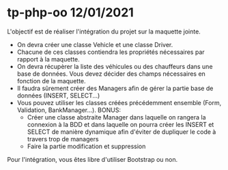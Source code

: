 # tp-php-oo 12/01/2021

L'objectif est de réaliser l'intégration du projet sur la maquette jointe.

- On devra créer une classe Vehicle et une classe Driver.
- Chacune de ces classes contiendra les propriétés nécessaires par rapport à la maquette.
- On devra récupèrer la liste des véhicules ou des chauffeurs dans une base de données.
  Vous devez décider des champs nécessaires en fonction de la maquette.
- Il faudra sûrement créer des Managers afin de gérer la partie base de données (INSERT, SELECT...)
- Vous pouvez utiliser les classes créées précédemment ensemble (Form, Validation, BankManager...).
BONUS:
  - Créer une classe abstraite Manager dans laquelle on rangera la connexion à la BDD et dans laquelle
    on pourra créer les INSERT et SELECT de manière dynamique afin d'éviter de dupliquer le code à travers
    trop de managers
  - Faire la partie modification et suppression

Pour l'intégration, vous êtes libre d'utiliser Bootstrap ou non.